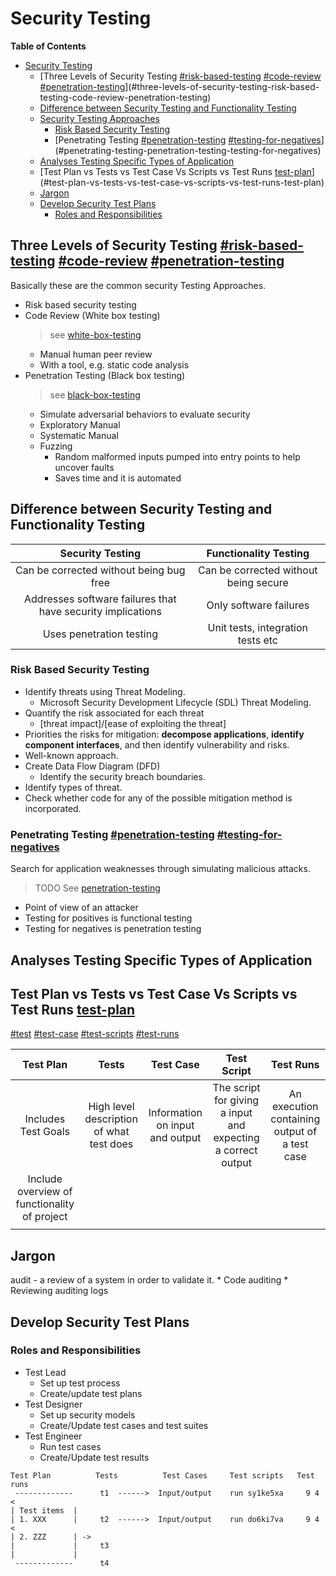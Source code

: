 # Security Testing

<!-- markdown-toc start - Don't edit this section. Run M-x markdown-toc-refresh-toc -->
**Table of Contents**

- [Security Testing](#security-testing)
    - [Three Levels of Security Testing [#risk-based-testing]() [#code-review]() [#penetration-testing]()](#three-levels-of-security-testing-risk-based-testing-code-review-penetration-testing)
    - [Difference between Security Testing and Functionality Testing](#difference-between-security-testing-and-functionality-testing)
    - [Security Testing Approaches](#security-testing-approaches)
        - [Risk Based Security Testing](#risk-based-security-testing)
        - [Penetrating Testing [#penetration-testing]() [#testing-for-negatives]()](#penetrating-testing-penetration-testing-testing-for-negatives)
    - [Analyses Testing Specific Types of Application](#analyses-testing-specific-types-of-application)
    - [Test Plan vs Tests vs Test Case Vs Scripts vs Test Runs [test-plan]()](#test-plan-vs-tests-vs-test-case-vs-scripts-vs-test-runs-test-plan)
    - [Jargon](#jargon)
    - [Develop Security Test Plans](#develop-security-test-plans)
        - [Roles and Responsibilities](#roles-and-responsibilities)

<!-- markdown-toc end -->


## Three Levels of Security Testing [#risk-based-testing]() [#code-review]() [#penetration-testing]()

Basically these are the common security Testing Approaches.

* Risk based security testing
* Code Review (White box testing)
  > see [white-box-testing](./code-reviews/readme.md)
  * Manual human peer review
  * With a tool, e.g. static code analysis
* Penetration Testing (Black box testing)
  > see [black-box-testing](./penetration-testing/readme.md)
  * Simulate adversarial behaviors to evaluate security
  * Exploratory Manual
  * Systematic Manual
  * Fuzzing
    * Random malformed inputs pumped into entry points to help uncover faults
    * Saves time and it is automated


## Difference between Security Testing and Functionality Testing
| Security Testing                                            | Functionality Testing                 |
|:-----------------------------------------------------------:|:-------------------------------------:|
| Can be corrected without being bug free                     | Can be corrected without being secure |
| Addresses software failures that have security implications | Only software failures                |
| Uses penetration testing                                    | Unit tests, integration tests etc     |


### Risk Based Security Testing
* Identify threats using Threat Modeling.
    * Microsoft Security Development Lifecycle (SDL) Threat Modeling.
* Quantify the risk associated for each threat
    * [threat impact]/[ease of exploiting the threat]
* Priorities the risks for mitigation: **decompose applications**, **identify component interfaces**, and then identify vulnerability and risks.
* Well-known approach.
* Create Data Flow Diagram (DFD)
    * Identify the security breach boundaries.
* Identify types of threat.
* Check whether code for any of the possible mitigation method is incorporated.


### Penetrating Testing [#penetration-testing]() [#testing-for-negatives]()
Search for application weaknesses through simulating malicious attacks.
> TODO See [penetration-testing](./penetration-testing/readme.md)

* Point of view of an attacker
* Testing for positives is functional testing
* Testing for negatives is penetration testing


## Analyses Testing Specific Types of Application


## Test Plan vs Tests vs Test Case Vs Scripts vs Test Runs [test-plan]()
[#test]() [#test-case]() [#test-scripts]() [#test-runs]()


| Test Plan                                    | Tests                                    | Test Case                       | Test Script                                                  | Test Runs                                     |
|:--------------------------------------------:|:----------------------------------------:|:-------------------------------:|:------------------------------------------------------------:|:---------------------------------------------:|
| Includes Test Goals                          | High level description of what test does | Information on input and output | The script for giving a input and expecting a correct output | An execution containing output of a test case |
| Include overview of functionality of project |                                          |                                 |                                                              |                                               |
|                                              |                                          |                                 |                                                              |                                               |


## Jargon
audit - a review of a system in order to validate it.
    * Code auditing
    * Reviewing auditing logs


## Develop Security Test Plans

### Roles and Responsibilities
* Test Lead
  * Set up test process
  * Create/update test plans
* Test Designer
  * Set up security models
  * Create/Update test cases and test suites
* Test Engineer
  * Run test cases
  * Create/Update test results


```
Test Plan          Tests          Test Cases     Test scripts   Test runs
 -------------      t1  ------>  Input/output    run sy1ke5xa     9 4 <
| Test items  |
| 1. XXX      |     t2  ------>  Input/output    run do6ki7va     9 4 <
| 2. ZZZ      | ->
|             |     t3
|             |
 -------------      t4
```

